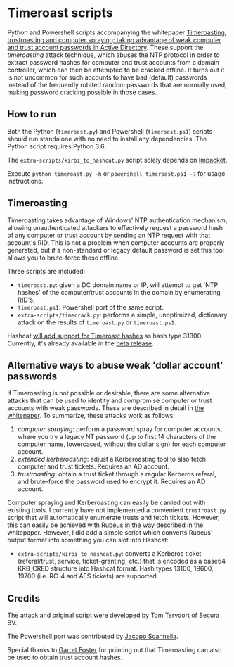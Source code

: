 Timeroast scripts
=================

Python and Powershell scripts accompanying the whitepaper [Timeroasting, trustroasting and computer spraying: taking advantage of weak computer and trust account passwords in Active Directory](https://www.secura.com/uploads/whitepapers/Secura-WP-Timeroasting-v3.pdf). These support the _timeroasting_ attack technique, which abuses the NTP protocol in order to extract password hashes for computer and trust accounts from a domain controller, which can then be attempted to be cracked offline. It turns out it is not uncommon for such accounts to have bad (default) passwords instead of the frequently rotated random passwords that are normally used, making password cracking possible in those cases.

How to run
----------

Both the Python (`timeroast.py`) and Powershell (`timeroast.ps1`) scripts should run standalone with no need to install
any dependencies. The Python script requires Python 3.6.

The `extra-scripts/kirbi_to_hashcat.py` script solely depends on [Impacket](https://github.com/fortra/impacket).

Execute `python timeroast.py -h` or `powershell timeroast.ps1 -?` for usage instructions.

Timeroasting
------------

Timeroasting takes advantage of Windows' NTP authentication mechanism, allowing unauthenticated attackers to effectively request a password hash of any computer or trust account by sending an NTP request with that account's RID. This is not a problem when computer accounts are properly generated, but if a non-standard or legacy default password is set this tool allows you to brute-force those offline.

Three scripts are included:

- `timeroast.py`: given a DC domain name or IP, will attempt to get 'NTP hashes' of the computer/trust accounts in the domain by enumerating RID's.
- `timeroast.ps1`: Powershell port of the same script.
- `extra-scripts/timecrack.py`: performs a simple, unoptimized, dictionary attack on the results of `timeroast.py` or `timeroast.ps1`. 

Hashcat [will add support for Timeroast hashes](https://github.com/hashcat/hashcat/issues/3629) as hash type 31300. Currently, it's already available in the [beta release](https://hashcat.net/beta/).


Alternative ways to abuse weak 'dollar account' passwords
---------------------------------------------------------

If Timeroasting is not possible or desirable, there are some alternative attacks that can be used to identity and compromise computer or trust accounts with weak passwords. These are described in detail in 
[the whitepaper](https://www.secura.com/uploads/whitepapers/Secura-WP-Timeroasting-v3.pdf). To summarize, these attacks 
work as follows:

1. _computer spraying_: perform a password spray for computer accounts, where you try a legacy NT password (up to first 14 characters of the computer name, lowercased, without the dollar sign) for each computer account.
2. _extended kerberoasting_: adjust a Kerberoasting tool to also fetch computer and trust tickets. Requires an AD account.
3. _trustroasting_: obtain a trust ticket through a regular Kerberos referal, and brute-force the password used to encrypt it. Requires an AD account.

Computer spraying and Kerberoasting can easily be carried out with existing tools. I currently have not implemented a convenient `trustroast.py` script that will automatically enumerate trusts and fetch tickets. However, this can easily be achieved with [Rubeus](https://github.com/GhostPack/Rubeus) in the way described in the whitepaper. However, I did add a simple script which converts Rubeus' output format into something you can slot into Hashcat:

- `extra-scripts/kirbi_to_hashcat.py`: converts a Kerberos ticket (referal/trust, service, ticket-granting, etc.) that is encoded as a base64 KRB_CRED structure into Hashcat format. Hash types 13100, 19600, 19700 (i.e. RC-4 and AES tickets) are supported.


Credits
-------

The attack and original script were developed by Tom Tervoort of Secura BV.

The Powershell port was contributed by [Jacopo Scannella](https://github.com/antipatico).

Special thanks to [Garret Foster](https://www.optiv.com/blog/author/garrett-foster) for pointing out that Timeroasting can also be used to obtain trust account hashes.
